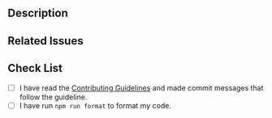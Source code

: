 ## Description

<!-- Write a brief description of the changes introduced by this PR -->

## Related Issues

<!--
  Link to the issue that is fixed by this PR (if there is one)
  e.g. Fixes #1234, Addresses #1234, Related to #1234, etc.
-->

## Check List

<!--
ATTENTION
Please follow this check list to ensure you've followed all items before opening this PR.
A PR will be merged only when the CI pipeline is successful and the approval process is completed.
-->

- [ ] I have read the [Contributing Guidelines]() and made commit messages that follow the guideline.
- [ ] I have run `npm run format` to format my code.
